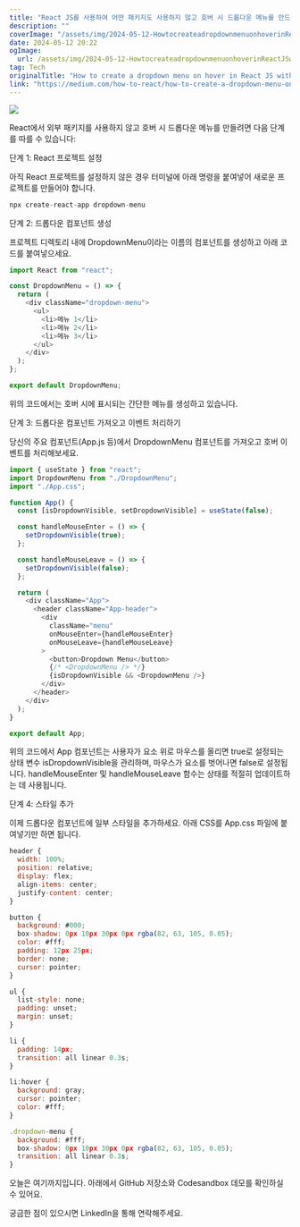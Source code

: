 ```yaml
---
title: "React JS를 사용하여 어떤 패키지도 사용하지 않고 호버 시 드롭다운 메뉴를 만드는 방법"
description: ""
coverImage: "/assets/img/2024-05-12-HowtocreateadropdownmenuonhoverinReactJSwithoutanypackage_0.png"
date: 2024-05-12 20:22
ogImage: 
  url: /assets/img/2024-05-12-HowtocreateadropdownmenuonhoverinReactJSwithoutanypackage_0.png
tag: Tech
originalTitle: "How to create a dropdown menu on hover in React JS without any package"
link: "https://medium.com/how-to-react/how-to-create-a-dropdown-menu-on-hover-in-react-js-without-any-package-b16b2f76db71"
---
```



<img src="https://miro.medium.com/v2/resize:fit:796/1*AXro4l-eefcJcsCr40yw2w.gif" />

React에서 외부 패키지를 사용하지 않고 호버 시 드롭다운 메뉴를 만들려면 다음 단계를 따를 수 있습니다:

단계 1: React 프로젝트 설정

아직 React 프로젝트를 설정하지 않은 경우 터미널에 아래 명령을 붙여넣어 새로운 프로젝트를 만들어야 합니다.



```js
npx create-react-app dropdown-menu
```

단계 2: 드롭다운 컴포넌트 생성

프로젝트 디렉토리 내에 DropdownMenu이라는 이름의 컴포넌트를 생성하고 아래 코드를 붙여넣으세요.

```js
import React from "react";

const DropdownMenu = () => {
  return (
    <div className="dropdown-menu">
      <ul>
        <li>메뉴 1</li>
        <li>메뉴 2</li>
        <li>메뉴 3</li>
      </ul>
    </div>
  );
};

export default DropdownMenu;
```



위의 코드에서는 호버 시에 표시되는 간단한 메뉴를 생성하고 있습니다.

단계 3: 드롭다운 컴포넌트 가져오고 이벤트 처리하기

당신의 주요 컴포넌트(App.js 등)에서 DropdownMenu 컴포넌트를 가져오고 호버 이벤트를 처리해보세요.

```js
import { useState } from "react";
import DropdownMenu from "./DropdownMenu";
import "./App.css";

function App() {
  const [isDropdownVisible, setDropdownVisible] = useState(false);

  const handleMouseEnter = () => {
    setDropdownVisible(true);
  };

  const handleMouseLeave = () => {
    setDropdownVisible(false);
  };

  return (
    <div className="App">
      <header className="App-header">
        <div
          className="menu"
          onMouseEnter={handleMouseEnter}
          onMouseLeave={handleMouseLeave}
        >
          <button>Dropdown Menu</button>
          {/* <DropdownMenu /> */}
          {isDropdownVisible && <DropdownMenu />}
        </div>
      </header>
    </div>
  );
}

export default App;
```



위의 코드에서 App 컴포넌트는 사용자가 요소 위로 마우스를 올리면 true로 설정되는 상태 변수 isDropdownVisible을 관리하며, 마우스가 요소를 벗어나면 false로 설정됩니다. handleMouseEnter 및 handleMouseLeave 함수는 상태를 적절히 업데이트하는 데 사용됩니다.

단계 4: 스타일 추가

이제 드롭다운 컴포넌트에 일부 스타일을 추가하세요. 아래 CSS를 App.css 파일에 붙여넣기만 하면 됩니다.

```js
header {
  width: 100%;
  position: relative;
  display: flex;
  align-items: center;
  justify-content: center;
}

button {
  background: #000;
  box-shadow: 0px 10px 30px 0px rgba(82, 63, 105, 0.05);
  color: #fff;
  padding: 12px 25px;
  border: none;
  cursor: pointer;
}

ul {
  list-style: none;
  padding: unset;
  margin: unset;
}

li {
  padding: 14px;
  transition: all linear 0.3s;
}

li:hover {
  background: gray;
  cursor: pointer;
  color: #fff;
}

.dropdown-menu {
  background: #fff;
  box-shadow: 0px 10px 30px 0px rgba(82, 63, 105, 0.05);
  transition: all linear 0.3s;
}
```



오늘은 여기까지입니다. 아래에서 GitHub 저장소와 Codesandbox 데모를 확인하실 수 있어요.

궁금한 점이 있으시면 LinkedIn을 통해 연락해주세요.